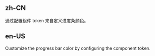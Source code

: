 ## zh-CN

通过配置组件 token 来自定义进度条颜色。

## en-US

Customize the progress bar color by configuring the component token.
